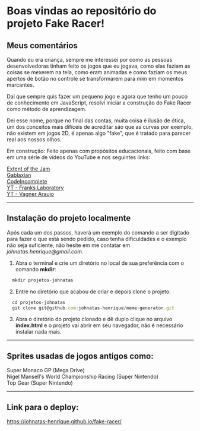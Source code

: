 
# Boas vindas ao repositório do projeto Fake Racer!

## Meus comentários

Quando eu era criança, sempre me interessei por como as pessoas desenvolvedoras tinham feito os jogos que eu jogava, como elas faziam as coisas se mexerem na tela, como eram animadas e como faziam os meus apertos de botão no controle se transformarem para mim em momentos marcantes.

Daí que sempre quis fazer um pequeno jogo e agora que tenho um pouco de conhecimento em JavaScript, resolvi iniciar a construção do Fake Racer como método de aprendizagem.

Dei esse nome, porque no final das contas, muita coisa é ilusão de ótica, um dos conceitos mais difíceis de acreditar são que as curvas por exemplo, não existem em jogos 2D, é apenas algo "fake", que é tratado para parecer real aos nossos olhos.

Em construção: Feito apenas com propósitos educacionais, feito com base em uma série de vídeos do YouTube e nos seguintes links:

[Extent of the Jam](http://www.extentofthejam.com/pseudo/)<br>
[Gablaxian](https://gablaxian.com/articles/creating-a-game-with-javascript/introduction/)<br>
[CodeIncomplete](https://codeincomplete.com/articles/javascript-racer/)<br>
[YT - Franks Laboratory](https://www.youtube.com/playlist?list=PLYElE_rzEw_v8TXJ_ITSSBP_ypUKfQ7K-)<br>
[YT - Vagner Araujo](https://www.youtube.com/playlist?list=PLA-J0ex1D9S32RlZhBsiurbNCYm6IG0dO)<br>

---

## Instalação do projeto localmente

Após cada um dos passos, haverá um exemplo do comando a ser digitado para fazer o que está sendo pedido, caso tenha dificuldades e o exemplo não seja suficiente, não hesite em me contatar em _johnatas.henrique@gmail.com_.

1. Abra o terminal e crie um diretório no local de sua preferência com o comando **mkdir**:
```javascript
  mkdir projetos-johnatas
```

2. Entre no diretório que acabou de criar e depois clone o projeto:
```javascript
  cd projetos-johnatas
  git clone git@github.com:johnatas-henrique/meme-generator.git
```

3. Abra o diretório do projeto clonado e dê duplo clique no arquivo **index.html** e o projeto vai abrir em seu navegador, não é necessário instalar nada mais.

---

## Sprites usadas de jogos antigos como:

Super Monaco GP (Mega Drive)<br>
Nigel Mansell's World Championship Racing (Super Nintendo)<br>
Top Gear (Super Nintendo)<br>

---

## Link para o deploy:
https://johnatas-henrique.github.io/fake-racer/
